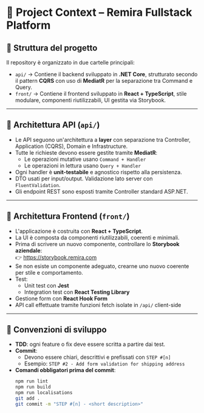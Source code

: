 # 🧠 Project Context – Remira Fullstack Platform

## 📁 Struttura del progetto

Il repository è organizzato in due cartelle principali:

- `api/` → Contiene il backend sviluppato in **.NET Core**, strutturato secondo il pattern **CQRS** con uso di **MediatR** per la separazione tra Command e Query.
- `front/` → Contiene il frontend sviluppato in **React + TypeScript**, stile modulare, componenti riutilizzabili, UI gestita via Storybook.

---

## 🧠 Architettura API (`api/`)

- Le API seguono un'architettura a **layer** con separazione tra Controller, Application (CQRS), Domain e Infrastructure.
- Tutte le richieste devono essere gestite tramite **MediatR**:
  - Le operazioni mutative usano `Command + Handler`
  - Le operazioni in lettura usano `Query + Handler`
- Ogni handler è **unit-testabile** e agnostico rispetto alla persistenza.
- DTO usati per input/output. Validazione lato server con `FluentValidation`.
- Gli endpoint REST sono esposti tramite Controller standard ASP.NET.

---

## 🎨 Architettura Frontend (`front/`)

- L'applicazione è costruita con **React + TypeScript**.
- La UI è composta da componenti riutilizzabili, coerenti e minimali.
- Prima di scrivere un nuovo componente, controllare lo **Storybook aziendale**:  
  👉 https://storybook.remira.com
- Se non esiste un componente adeguato, crearne uno nuovo coerente per stile e comportamento.
- Test:
  - Unit test con **Jest**
  - Integration test con **React Testing Library**
- Gestione form con **React Hook Form**
- API call effettuate tramite funzioni fetch isolate in `/api/` client-side

---

## 🔄 Convenzioni di sviluppo

- **TDD**: ogni feature o fix deve essere scritta a partire dai test.
- **Commit**:
  - Devono essere chiari, descrittivi e prefissati con `STEP #[n]`
  - Esempio: `STEP #2 - Add form validation for shipping address`
- **Comandi obbligatori prima del commit**:
  ```bash
  npm run lint
  npm run build
  npm run localisations
  git add .
  git commit -m "STEP #[n] - <short description>"